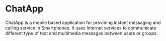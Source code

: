# ChatApp
ChatApp is a mobile based application for providing instant messaging and calling service in Smartphones. It uses Internet services to communicate different type of text and multimedia messages between users or groups.
